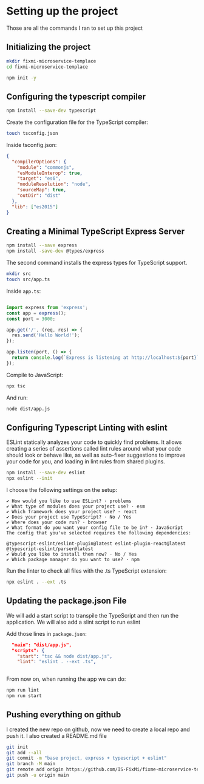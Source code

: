 # Setting up the project 

Those are all the commands I ran to set up this project

## Initializing the project

```bash 
mkdir fixmi-microservice-templace
cd fixmi-microservice-templace

npm init -y
```

## Configuring the typescript compiler

```bash
npm install --save-dev typescript
```

Create the configuration file for the TypeScript compiler:

```bash 
touch tsconfig.json
```
Inside tsconfig.json:
```json
{
  "compilerOptions": {
    "module": "commonjs",
    "esModuleInterop": true,
    "target": "es6",
    "moduleResolution": "node",
    "sourceMap": true,
    "outDir": "dist"
  },
  "lib": ["es2015"]
}
```

## Creating a Minimal TypeScript Express Server

```bash
npm install --save express
npm install -save-dev @types/express
```
The second command installs the express types for TypeScript support.

```bash 
mkdir src
touch src/app.ts
```

Inside `app.ts`:
```typescript 

import express from 'express';
const app = express();
const port = 3000;

app.get('/', (req, res) => {
  res.send('Hello World!');
});

app.listen(port, () => {
  return console.log(`Express is listening at http://localhost:${port}`);
});
```

Compile to JavaScript:
```bash 
npx tsc
```

And run:
```bash 
node dist/app.js
```

## Configuring Typescript Linting with eslint

ESLint statically analyzes your code to quickly find problems. It allows creating a series of assertions called lint rules around what your code should look or behave like, as well as auto-fixer suggestions to improve your code for you, and loading in lint rules from shared plugins.

```bash 
npm install --save-dev eslint
npx eslint --init
```
I choose the following settings on the setup:
```
✔ How would you like to use ESLint? · problems
✔ What type of modules does your project use? · esm
✔ Which framework does your project use? · react
✔ Does your project use TypeScript? · No / Yes
✔ Where does your code run? · browser
✔ What format do you want your config file to be in? · JavaScript
The config that you've selected requires the following dependencies:

@typescript-eslint/eslint-plugin@latest eslint-plugin-react@latest @typescript-eslint/parser@latest
✔ Would you like to install them now? · No / Yes
✔ Which package manager do you want to use? · npm
```

Run the linter to check all files with the .ts TypeScript extension:

```bash 
npx eslint . --ext .ts
```

## Updating the package.json File

We will add a start script to transpile the TypeScript and then run the application.
We will also add a slint script to run eslint 

Add those lines in `package.json`:
```json 
  "main": "dist/app.js",
  "scripts": {
    "start": "tsc && node dist/app.js",
    "lint": "eslint . --ext .ts",
 
```

From now on, when running the app we can do:
```bash 
npm run lint
npm run start 
```

## Pushing everything on github 

I created the new repo on github, now we need to create a local repo and push it.
I also created a README.md file
```bash 
git init 
git add --all
git commit -m "base project, express + typescript + eslint"
git branch -M main
git remote add origin https://github.com/IS-FixMi/fixme-microservice-template.git
git push -u origin main
```
